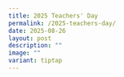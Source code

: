 ```yaml
---
title: 2025 Teachers' Day
permalink: /2025-teachers-day/
date: 2025-08-26
layout: post
description: ""
image: ""
variant: tiptap
---
```

